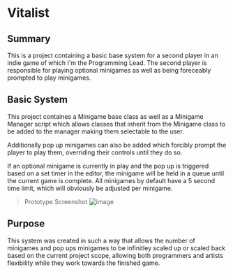 # Vitalist

## Summary

This is a project containing a basic base system for a second player in an indie game of which I'm the Programming Lead. The second player is responsible for playing optional minigames as well as being foreceably prompted to play minigames.

## Basic System

This project containes a Minigame base class as well as a Minigame Manager script which allows classes that inherit from the Minigame class to be added to the manager making them selectable to the user. 

Additionally pop up minigames can also be added which forcibly prompt the player to play them, overriding their controls until they do so. 

If an optional minigame is currently in play and the pop up is triggered based on a set timer in the editor, the minigame will be held in a queue until the current game is complete. All minigames by default have a 5 second time limit, which will obviously be adjusted per minigame.

> Prototype Screenshot
![image](https://github.com/LegendaryChibi/Vitalist/assets/80108408/51cc8e8b-b753-45de-a066-58162a710e97)


## Purpose

This system was created in such a way that allows the number of minigames and pop ups minigames to be infinitley scaled up or scaled back based on the current project scope, allowing both programmers and artists flexibility while they work towards the finished game.
